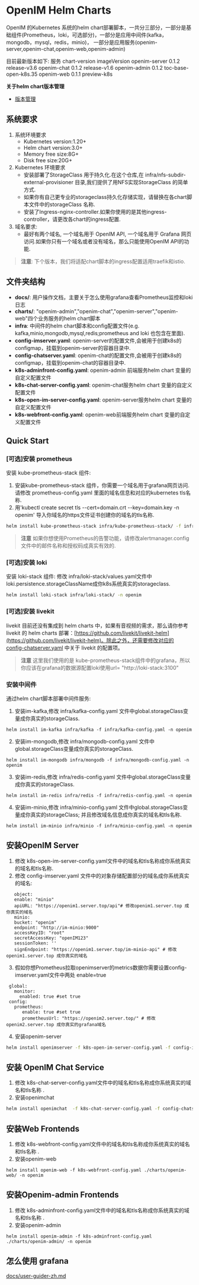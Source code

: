 # OpenIM Helm Charts

OpenIM 的Kubernetes 系统的helm chart部署脚本，一共分三部分，一部分是基础组件(Prometheus，loki，可选部分)，一部分是应用中间件(kafka，mongodb，mysql，redis，minio)，
一部分是应用服务(openim-server,openim-chat,openim-web,openim-admin)

目前最新版本如下:
服务            chart-version    imageVersion
openim-server   0.1.2            release-v3.6
openim-chat     0.1.2            release-v1.6
openim-admin    0.1.2            toc-base-open-k8s.35
openim-web      0.1.1            preview-k8s

**关于helm chart版本管理**

+ [版本管理](./docs/contrib/version-zh.md)

## 系统要求

1. 系统环境要求
    + Kubernetes version:1.20+
    + Helm chart version:3.0+
    + Memory free size:8G+
    + Disk free size:20G+
2. Kubernetes 环境要求
    + 安装部署了StorageClass 用于持久化.在这个仓库,在 infra/nfs-subdir-external-provisioner 目录,我们提供了用NFS实现StorageClass 的简单方式.
    + 如果你有自己更专业的storageclass持久化存储实现，请替换在各chart脚本文件中的storageClass 名称.
    + 安装了Ingress-nginx-controller.如果你使用的是其他ingress-controller，请更改各chart的ingress配置.
3. 域名要求:
    + 最好有两个域名, 一个域名用于 OpenIM API, 一个域名用于 Grafana 网页访问.如果你只有一个域名或者没有域名，那么只能使用OpenIM API的功能.

> **注意**: 下个版本，我们将适配chart脚本的ingress配置适用traefik和istio.

## 文件夹结构
+ **docs/**: 用户操作文档，主要关于怎么使用grafana查看Prometheus监控和loki日志
+ **charts/**: "openim-admin","openim-chat","openim-server","openim-web"四个业务服务的helm chart脚本
+ **infra**: 中间件的helm chart脚本和config配置文件(e.g. kafka,minio,mongodb,mysql,redis;prometheus and loki 也包含在里面).
+ **config-imserver.yaml**: openim-server的配置文件,会被用于创建k8s的configmap，挂载到openim-server的容器目录中.
+ **config-chatserver.yaml**: openim-chat的配置文件,会被用于创建k8s的configmap，挂载到openim-chat的容器目录中.
+ **k8s-adminfront-config.yaml**:  openim-admin 前端服务helm chart 变量的自定义配置文件
+ **k8s-chat-server-config.yaml**:  openim-chat服务helm chart 变量的自定义配置文件
+ **k8s-open-im-server-config.yaml**: openim-server服务helm chart 变量的自定义配置文件
+ **k8s-webfront-config.yaml**: openim-web前端服务helm chart 变量的自定义配置文件


## Quick Start

### [可选]安装 prometheus

安装 kube-prometheus-stack 组件:

1. 安装kube-prometheus-stack 组件，你需要一个域名用于grafana网页访问. 请修改 prometheus-config.yaml 里面的域名信息和对应的kubernetes tls名称.
2. 用'kubectl create secret tls <yourtlsname> --cert=domain.crt --key=domain.key -n openim' 导入你域名的https文件证书创建你的域名的tls名称.
```bash
helm install kube-prometheus-stack infra/kube-prometheus-stack/ -f infra/prometheus-config.yaml -n openim
```

> **注意**
> 如果你想使用Prometheus的告警功能，请修改alertmanager.config 文件中的邮件名称和授权码成真实有效的.
>

### [可选]安装 loki

安装 loki-stack 组件:
修改 infra/loki-stack/values.yaml文件中loki.persistence.storageClassName成你k8s系统真实的storageclass.
```bash
helm install loki-stack infra/loki-stack/ -n openim
```

### [可选]安装 livekit

livekit 目前还没有集成到 helm charts 中，如果有音视频的需求，那么请你参考 livekit 的 helm charts 部署：[https://github.com/livekit/livekit-helm](https://github.com/livekit/livekit-helm)。除此之外，还需要修改对应的 [config-chatserver.yaml](config-chatserver.yaml) 中关于 livekit 的配置项。



> **注意**
> 这里我们使用的是 kube-prometheus-stack组件中的grafana，所以你应该在grafana的数据源配置loki使用url= "http://loki-stack:3100"
>

### 安装中间件

通过helm chart脚本部署中间件服务:

1. 安装im-kafka,修改 infra/kafka-config.yaml 文件中global.storageClass变量成你真实的storageClass.
```
helm install im-kafka infra/kafka -f infra/kafka-config.yaml -n openim
```

2. 安装im-mongodb,修改 infra/mongodb-config.yaml 文件中global.storageClass变量成你真实的storageClass.
```
helm install im-mongodb infra/mongodb -f infra/mongodb-config.yaml -n openim
```

3. 安装im-redis,修改 infra/redis-config.yaml 文件中global.storageClass变量成你真实的storageClass.
```
helm install im-redis infra/redis -f infra/redis-config.yaml -n openim
```

4. 安装im-minio,修改 infra/minio-config.yaml 文件中global.storageClass变量成你真实的storageClass; 并且修改域名信息成你真实的域名和tls名称.
```
helm install im-minio infra/minio -f infra/minio-config.yaml -n openim
```

## 安装OpenIM Server

1. 修改 k8s-open-im-server-config.yaml文件中的域名和tls名称成你系统真实的域名和tls名称.
2. 修改 config-imserver.yaml 文件中的对象存储配置部分的域名成你系统真实的域名:
```
   object:
   enable: "minio"
   apiURL: "https://openim1.server.top/api"# 修改openim1.server.top 成你真实的域名
   minio:
   bucket: "openim"
   endpoint: "http://im-minio:9000"
   accessKeyID: "root"
   secretAccessKey: "openIM123"
   sessionToken: ''
   signEndpoint: "https://openim1.server.top/im-minio-api" # 修改openim1.server.top 成你真实的域名
```
3. 假如你想Prometheus拉取openimserver的metrics数据你需要设置config-imserver.yaml文件中两处 enable=true
```
 global:
   monitor:
     enabled: true #set true
 config:
   prometheus:
      enable: true #set true
      prometheusUrl: "https://openim2.server.top/" # 修改openim2.server.top 成你真实的grafana域名
```
4. 安装openim-server
```bash
helm install openimserver -f k8s-open-im-server-config.yaml -f config-imserver.yaml -f notification.yaml  ./charts/openim-server/ -n openim
```

## 安装 OpenIM Chat Service
1.  修改 k8s-chat-server-config.yaml文件中的域名和tls名称成你系统真实的域名和tls名称 .
2. 安装openimchat
```bash
helm install openimchat  -f k8s-chat-server-config.yaml -f config-chatserver.yaml ./charts/openim-chat/ -n openim
```

## 安装Web Frontends
1. 修改 k8s-webfront-config.yaml文件中的域名和tls名称成你系统真实的域名和tls名称 .
2. 安装openim-web
```
helm install openim-web -f k8s-webfront-config.yaml ./charts/openim-web/ -n openim
```

## 安装Openim-admin Frontends
1. 修改 k8s-adminfront-config.yaml文件中的域名和tls名称成你系统真实的域名和tls名称 .
2. 安装openim-admin
```
helm install openim-admin -f k8s-adminfront-config.yaml ./charts/openim-admin/ -n openim
```


## 怎么使用 grafana
[docs/user-guider-zh.md](docs/contrib/user-guide-zh.md)
